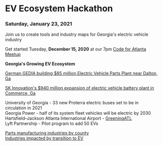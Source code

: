 
# EV Ecosystem Hackathon

### Saturday, January 23, 2021

Join us to create tools and industry maps for Georgia's electric vehicle industry  

Get started Tuesday, <b>December 15, 2020</b> at our 7pm <a href="https://www.meetup.com/codeforatlanta/">Code for Atlanta Meetup</a><br>


<b>Georgia's Growing EV Ecosystem</b>  

[German GEDIA building $85 million Electric Vehicle Parts Plant near Dalton, Ga](https://www.bizjournals.com/atlanta/news/2020/07/29/gedia-automotive-group-plant-dalton-georgia.html)  

[SK Innovation's $940 million expansion of electric vehicle battery plant in Commerce, Ga](https://www.bizjournals.com/atlanta/news/2020/06/30/sk-innovation-georgia-electric-vehicle-plant.html)  

University of Georgia - 33 new Proterra electric buses set to be in circulation in 2021  
Georgia Power - half of its system fleet vehicles will be electric by 2030  
Hartsfield–Jackson Atlanta International Airport - [GreeningATL](https://www.17sustainabledevelopmentgoals.org/greeningatl-the-most-resilient-airport-globally/)  
Lyft Partnership - Pilot program to add 50 EVs  

<a href="../../../localsite/info/#go=parts&show=counties">Parts manufacturing industries by county</a>  
<a href="../projects/mobility/">Industries impacted by transition to EV</a>

<!--
Georgia Labor Market Explorer
https://explorer.gdol.ga.gov/vosnet/Logoff.aspx?Displayonly=1&utype=L&plang=E
-->

